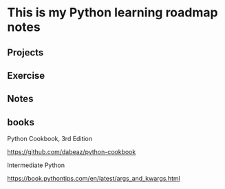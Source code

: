 # This is my Python learning roadmap notes

## Projects

## Exercise

## Notes

## books


Python Cookbook, 3rd Edition

https://github.com/dabeaz/python-cookbook

Intermediate Python

https://book.pythontips.com/en/latest/args_and_kwargs.html
